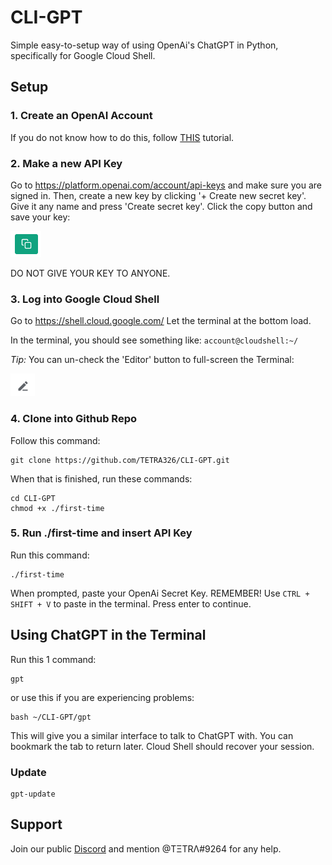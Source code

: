 # CLI-GPT
Simple easy-to-setup way of using OpenAi's ChatGPT in Python, specifically for Google Cloud Shell.

## Setup
### 1. Create an OpenAI Account
If you do not know how to do this, follow [THIS](https://www.youtube.com/watch?v=0b49O19FyC8) tutorial.

### 2. Make a new API Key
Go to https://platform.openai.com/account/api-keys and make sure you are signed in. Then, create a new key by clicking '+ Create new secret key'.
Give it any name and press 'Create secret key'. Click the copy button and save your key:

![Copy button image](/images/copy.png)

DO NOT GIVE YOUR KEY TO ANYONE.

### 3. Log into Google Cloud Shell
Go to https://shell.cloud.google.com/
Let the terminal at the bottom load.

In the terminal, you should see something like: `account@cloudshell:~/`

*Tip:*
You can un-check the 'Editor' button to full-screen the Terminal:

![Close-Editor](/images/pencil.png)

### 4. Clone into Github Repo
Follow this command:
```
git clone https://github.com/TETRA326/CLI-GPT.git
```
When that is finished, run these commands:
```
cd CLI-GPT
chmod +x ./first-time
```

### 5. Run ./first-time and insert API Key
Run this command:
```
./first-time
```
When prompted, paste your OpenAi Secret Key. REMEMBER! Use `CTRL + SHIFT + V` to paste in the terminal.
Press enter to continue.

## Using ChatGPT in the Terminal

Run this 1 command:
```
gpt
```
or use this if you are experiencing problems:
```
bash ~/CLI-GPT/gpt
```
This will give you a similar interface to talk to ChatGPT with. You can bookmark the tab to return later. Cloud Shell should recover your session.

### Update
```
gpt-update
```


## Support
Join our public [Discord](https://discord.gg/NCXRYSmx2a) and mention @TΞTRΛ#9264 for any help.
